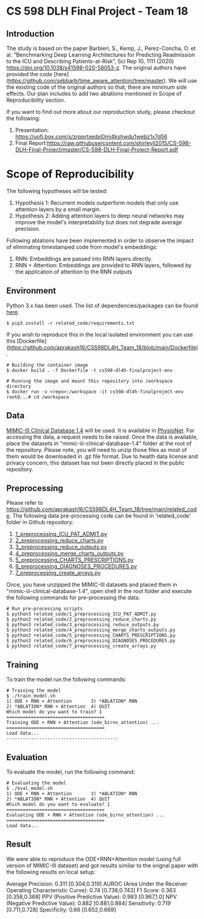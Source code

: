 # CS 598 DLH Final Project - Team 18

## Introduction

The study is based on the paper Barbieri, S., Kemp, J., Perez-Concha, O. et al. “Benchmarking Deep Learning Architectures for Predicting Readmission to the ICU and Describing Patients-at-Risk”, Sci Rep 10, 1111 (2020) https://doi.org/10.1038/s41598-020-58053-z. The original authors have provided the code [here] (https://github.com/sebbarb/time_aware_attention/tree/master). We will use the existing code of the original authors so that, there are minimum side effects. Our plan includes to add two ablations mentioned in Scope of Reproducibility section.

If you want to find out more about our reproduction study, please checkout the following:
1. Presentation: https://uofi.box.com/s/zrpprtxedxl0mi4kshwdu1webz1x7d56
2. Final Report:https://raw.githubusercontent.com/shirleyli2015/CS-598-DLH-Final-Project/master/CS-598-DLH-Final-Project-Report.pdf

# Scope of Reproducibility

The following hypotheses will be tested:

1. Hypothesis 1: Recurrent models outperform models that only use attention layers by a small margin.
2. Hypothesis 2: Adding attention layers to deep neural networks may improve the model's interpretability but does not degrade average precision.


Following ablations have been implemented in order to observe the impact of eliminating timestamped code from model's embeddings:

1. RNN: Embeddings are passed into RNN layers directly.
2. RNN + Attention: Embeddings are provided to RNN layers, followed by the application of attention to the RNN outputs

## Environment

Python 3.x has been used. The list of dependencies/packages can be found [here](https://github.com/aprakash16/CS598DL4H_Team_18/blob/main/related_code/requirements.txt).
```
$ pip3 install -r related_code/requirements.txt
```

If you wish to reproduce this in the local isolated environment you can use this [Dockerfile] (https://github.com/aprakash16/CS598DL4H_Team_18/blob/main/Dockerfile).
```
# Building the container image
$ docker build . -f Dockerfile -t cs598-dl4h-finalproject-env

# Running the image and mount this repository into /workspace directory
$ docker run -v <repo>:/workspace -it cs598-dl4h-finalproject-env
root@...# cd /workspace
```

## Data

[MIMIC-III Clinical Database 1.4](https://physionet.org/content/mimiciii/1.4/) will be used. It is available in [PhysioNet](https://physionet.org/). For accessing the data, a request needs to be raised. Once the data is available, place the datasets in "mimic-iii-clinical-database-1.4" folder at the root of the repository. Please note, you will need to unzip those files as most of them would be downloaded in .gz file format. Due to health data license and privacy concern, this dataset has not been directly placed in the public repository.

## Preprocessing

Please refer to https://github.com/aprakash16/CS598DL4H_Team_18/tree/main/related_code. The following data pre-processing code can be found in 'related_code' folder in Github repository:
1. [1_preprocessing_ICU_PAT_ADMIT.py](https://github.com/aprakash16/CS598DL4H_Team_18/blob/main/related_code/1_preprocessing_ICU_PAT_ADMIT.py)
2. [2_preprocessing_reduce_charts.py](https://github.com/aprakash16/CS598DL4H_Team_18/blob/main/related_code/2_preprocessing_reduce_charts.py)
3. [3_preprocessing_reduce_outputs.py](https://github.com/aprakash16/CS598DL4H_Team_18/blob/main/related_code/3_preprocessing_reduce_outputs.py)
4. [4_preprocessing_merge_charts_outputs.py](https://github.com/aprakash16/CS598DL4H_Team_18/blob/main/related_code/4_preprocessing_merge_charts_outputs.py)
5. [5_preprocessing_CHARTS_PRESCRIPTIONS.py](https://github.com/aprakash16/CS598DL4H_Team_18/blob/main/related_code/5_preprocessing_CHARTS_PRESCRIPTIONS.py)
6. [6_preprocessing_DIAGNOSES_PROCEDURES.py](https://github.com/aprakash16/CS598DL4H_Team_18/blob/main/related_code/6_preprocessing_DIAGNOSES_PROCEDURES.py)
7. [7_preprocessing_create_arrays.py](https://github.com/aprakash16/CS598DL4H_Team_18/blob/main/related_code/7_preprocessing_create_arrays.py)

Once, you have unzipped the MIMIC-III datasets and placed them in "mimic-iii-clinical-database-1.4", open shell in the root folder and execute the following commands for pre-processing the data.

```
# Run pre-processing scripts
$ python3 related_code/1_preprocessing_ICU_PAT_ADMIT.py
$ python3 related_code/2_preprocessing_reduce_charts.py
$ python3 related_code/3_preprocessing_reduce_outputs.py
$ python3 related_code/4_preprocessing_merge_charts_outputs.py
$ python3 related_code/5_preprocessing_CHARTS_PRESCRIPTIONS.py
$ python3 related_code/6_preprocessing_DIAGNOSES_PROCEDURES.py
$ python3 related_code/7_preprocessing_create_arrays.py
```
## Training

To train the model run the following commands:
```
# Training the model
$ ./train_model.sh
1) ODE + RNN + Attention       3) *ABLATION* RNN
2) *ABLATION* RNN + Attention  4) QUIT
Which model do you want to train? 1
====================================
Training ODE + RNN + Attention (ode_birnn_attention) ...
====================================
Load data...
-----------------------------------------
```

## Evaluation

To evaluate the model, run the following command:
```
# Evaluating the model
$ ./eval_model.sh
1) ODE + RNN + Attention       3) *ABLATION* RNN
2) *ABLATION* RNN + Attention  4) QUIT
Which model do you want to evaluate? 1
====================================
Evaluating ODE + RNN + Attention (ode_birnn_attention) ...
====================================
Load data...
```
## Result

We were able to reproduce the ODE+RNN+Attention model (using full version of MIMIC-III dataset) and got results similar to the orignal paper with the following results on local setup:

Average Precision: 0.311 [0.304,0.319]
AUROC (Area Under the Receiver Operating Characteristic Curve):	0.74 [0.738,0.743]
F1 Score: 0.363 [0.358,0.368]
PPV (Positive Predictive Value): 0.983 [0.967,1.0]
NPV (Negative Predictive Value): 0.882 [0.881,0.884]
Sensitivity: 0.719 [0.711,0.728]
Specificity: 0.66 [0.652,0.669]

